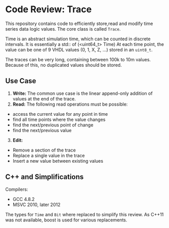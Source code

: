 Code Review: Trace
==================================

This repository contains code to efficiently store,read and modify time series data logic values. The core class is called `Trace`.

Time is an abstract simulation time, which can be counted in discrete intervals.
It is essentially a std:: of (<uint64_t> Time)
At each time point, the value can be one of 9 VHDL values (0, 1, X, Z, ...) stored in an `uint8_t`.

The traces can be very long, containing between 100k to 10m values. Because of this, no duplicated values should be stored.

Use Case
---------

1. **Write:** The common use case is the linear append-only addition of values at the end of the trace.
2. **Read:** The following read operations must be possible:
  * access the current value for any point in time
  * find all time points where the value changes
  * find the next/previous point of change
  * find the next/previous value
3. **Edit:**
  * Remove a section of the trace
  * Replace a single value in the trace
  * Insert a new value between existing values


C++ and Simplifications
------------------------

Compilers:
* GCC 4.8.2
* MSVC 2010, later 2012

The types for `Time` and `Bit` where replaced to simplify this review.
As C++11 was not available, boost is used for various replacements.
